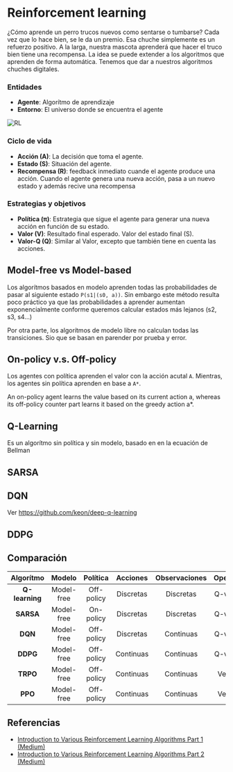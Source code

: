 # Reinforcement learning

¿Cómo aprende un perro trucos nuevos como sentarse o tumbarse? Cada vez que lo hace bien, se le da un premio. Esa chuche simplemente es un refuerzo positivo. A la larga, nuestra mascota aprenderá que hacer el truco bien tiene una recompensa. La idea se puede extender a los algoritmos que aprenden de forma automática. Tenemos que dar a nuestros algoritmos chuches digitales.


### Entidades
* **Agente**: Algorítmo de aprendizaje
* **Entorno**: El universo donde se encuentra el agente

![RL](https://i.stack.imgur.com/eoeSq.png)

### Ciclo de vida
* **Acción (A)**: La decisión que toma el agente.
* **Estado (S)**: Situación del agente.
* **Recompensa (R)**: feedback inmediato cuande el agente produce una acción.
Cuando el agente genera una nueva acción, pasa a un nuevo estado y además recive una recompensa 

### Estrategias y objetivos
* **Política (π)**: Estrategia que sigue el agente para generar una nueva acción en función de su estado.
* **Valor (V)**: Resultado final esperado. Valor del estado final (S).
* **Valor-Q (Q)**: Similar al Valor, excepto que también tiene en cuenta las acciones.

## Model-free vs Model-based
Los algorítmos basados en modelo aprenden todas las probabilidades de pasar al siguiente estado `P(s1|(s0, a))`.
Sin embargo este método resulta poco práctico ya que las probabilidades a aprender aumentan exponencialmente conforme queremos calcular estados más lejanos (s2, s3, s4...)

Por otra parte, los algorítmos de modelo libre no calculan todas las transiciones. Sio que se basan en parender por prueba y error.

## On-policy v.s. Off-policy

Los agentes con política aprenden el valor con la acción acutal `A`. Mientras, los agentes sin política aprenden en base a `A*`.

An on-policy agent learns the value based on its current action a, whereas its off-policy counter part learns it based on the greedy action a*.

## Q-Learning
Es un algorítmo sin política y sin modelo, basado en en la ecuación de Bellman


## SARSA

## DQN
Ver https://github.com/keon/deep-q-learning

## DDPG

## Comparación

| Algorítmo      | Modelo     | Política   | Acciones  | Observaciones | Operador |
|:--------------:|:----------:|:----------:|:---------:|:-------------:|:--------:|
| **Q-learning** | Model-free | Off-policy | Discretas | Discretas     | Q-values |
| **SARSA**      | Model-free | On-policy  | Discretas | Discretas     | Q-values |
| **DQN**        | Model-free | Off-policy | Discretas | Continuas     | Q-values |
| **DDPG**       | Model-free | Off-policy | Continuas | Continuas     | Q-values |
| **TRPO**       | Model-free | Off-policy | Continuas | Continuas     | Ventaja  |
| **PPO**        | Model-free | Off-policy | Continuas | Continuas     | Ventaja  |


## Referencias

* [Introduction to Various Reinforcement Learning Algorithms Part 1 (Medium)](https://towardsdatascience.com/introduction-to-various-reinforcement-learning-algorithms-i-q-learning-sarsa-dqn-ddpg-72a5e0cb6287)
* [Introduction to Various Reinforcement Learning Algorithms Part 2 (Medium)](https://towardsdatascience.com/introduction-to-various-reinforcement-learning-algorithms-part-ii-trpo-ppo-87f2c5919bb9)


